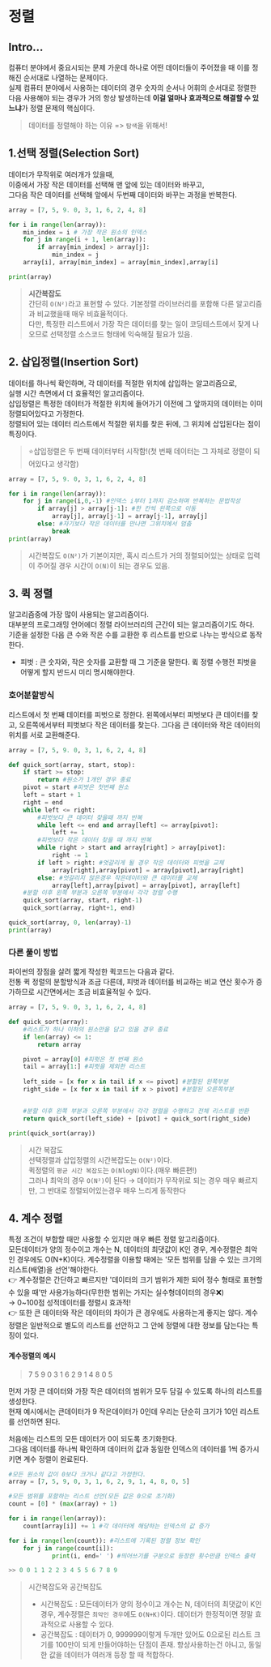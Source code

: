 # 정렬
## Intro...
컴퓨터 분야에서 중요시되는 문제 가운데 하나로 어떤 데이터들이 주어졌을 때 이를 정해진 순서대로 나열하는 문제이다. <br>
실제 컴퓨터 분야에서 사용하는 데이터의 경우 숫자의 순서나 어휘의 순서대로 정렬한 다음 사용해야 되는 경우가 거의 항상 발생하는데 **이걸 얼마나 효과적으로 해결할 수 있느냐**가 정렬 문제의 핵심이다.

> 데이터를 정렬해야 하는 이유 => `탐색`을 위해서!

## 1.선택 정렬(Selection Sort)
데이터가 무작위로 여러개가 있을때, <br>
이중에서 가장 작은 데이터를 선택해 맨 앞에 있는 데이터와 바꾸고,<br>
그다음 작은 데이터를 선택해 앞에서 두번째 데이터와 바꾸는 과정을 반복한다.
```python
array = [7, 5, 9. 0, 3, 1, 6, 2, 4, 8]

for i in range(len(array)):
	min_index = i # 가장 작은 원소의 인덱스
	for j in range(i + 1, len(array)):
		if array[min_index] > array[j]:
			min_index = j
	array[i], array[min_index] = array[min_index],array[i]

print(array)
```
> **시간복잡도** <br>
>간단히 `O(N²)`라고 표현할 수 있다. 기본정렬 라이브러리를 포함해 다른 알고리즘과 비교했을때 매우 비효율적이다.<br> 다만, 특정한 리스트에서 가장 작은 데이터를 찾는 일이 코딩테스트에서 잦게 나오므로 선택정렬 소스코드 형태에 익숙해질 필요가 있음.

## 2. 삽입정렬(Insertion Sort)
데이터를 하나씩 확인하며, 각 데이터를 적절한 위치에 삽입하는 알고리즘으로, <br>
실행 시간 측면에서 더 효율적인 알고리즘이다. <br>
삽입정렬은 특정한 데이터가 적절한 위치에 들어가기 이전에 그 앞까지의 데이터는 이미 정렬되어있다고 가정한다. <br>
정렬되어 있는 데이터 리스트에서 적절한 위치를 찾은 뒤에, 그 위치에 삽입된다는 점이 특징이다. 
> ⭐️삽입정렬은 두 번째 데이터부터 시작함!(첫 번째 데이터는 그 자체로 정렬이 되어있다고 생각함)
```python
array = [7, 5, 9. 0, 3, 1, 6, 2, 4, 8]

for i in range(len(array)):
	for j in range(i,0,-1) #인덱스 i부터 1까지 감소하며 반복하는 문법작성
		if array[j] > array[j-1]: #한 칸씩 왼쪽으로 이동
			array[j], array[j-1] = array[j-1], array[j]
		else: #자기보다 작은 데이터를 만나면 그위치에서 멈춤
			break
print(array)
```
> 시간복잡도
`O(N²)`가 기본이지만, 혹시 리스트가 거의 정렬되어있는 상태로 입력이 주어질 경우 시간이 `O(N)`이 되는 경우도 있음.

## 3. 퀵 정렬
알고리즘중에 가장 많이 사용되는 알고리즘이다.<br>
대부분의 프로그래밍 언어에더 정렬 라이브러리의 근간이 되는 알고리즘이기도 하다.<br> 
기준을 설정한 다음 큰 수와 작은 수를 교환한 후 리스트를 반으로 나누는 방식으로 동작한다. <br>
* 피벗 : 큰 숫자와, 작은 숫자를 교환할 때 그 기준을 말한다. 큌 정렬 수행전 피벗을 어떻게 할지 반드시 미리 명시해야한다.

### 호어분할방식
리스트에서 첫 번째 데이터를 피벗으로 정한다. 왼쪽에서부터 피벗보다 큰 데이터를 찾고, 오른쪽에서부터 피벗보다 작은 데이터를 찾는다. 그다음 큰 데이터와 작은 데이터의 위치를 서로 교환해준다.
``` python
array = [7, 5, 9. 0, 3, 1, 6, 2, 4, 8]

def quick_sort(array, start, stop):
	if start >= stop:
		return #원소가 1개인 경우 종료
	pivot = start #피벗은 첫번째 원소
	left = start + 1
	right = end
	while left <= right:
		#피벗보다 큰 데이터 찾을때 까지 반복
		while left <= end and array[left] <= array[pivot]:
			left += 1
		#피벗보다 작은 데이터 찾을 때 까지 반복
		while right > start and array[right] > array[pivot]:
			right -= 1
		if left > right: #엇갈리게 될 경우 작은 데이터와 피벗을 교체
			array[right],array[pivot] = array[pivot],array[right]
		else: #엇갈리지 않은경우 작은데이터와 큰 데이터를 교체
			array[left],array[pivot] = array[pivot], array[left]
	#분할 이후 왼쪽 부분과 오른쪽 부분에서 각각 정렬 수행
	quick_sort(array, start, right-1)
	quick_sort(array, right+1, end)

quick_sort(array, 0, len(array)-1)
print(array)

```
### 다른 풀이 방법
파이썬의 장점을 살려 짧게 작성한 퀵코드는 다음과 같다. <br>
전통 퀵 정렬의 분할방식과 조금 다른데, 피벗과 데이터를 비교하는 비교 연산 횟수가 증가하므로 시간면에서는 조금 비효율적일 수 있다.

```python
array = [7, 5, 9. 0, 3, 1, 6, 2, 4, 8]

def quick_sort(array):
	#리스트가 하나 이하의 원소만을 담고 있을 경우 종료
	if len(array) <= 1:
		return array

	pivot = array[0] #피펏은 첫 번째 원소
	tail = array[1:] #피펏을 제외한 리스트
	
	left_side = [x for x in tail if x <= pivot] #분할된 왼쪽부분
	right_side = [x for x in tail if x > pivot] #분할된 오른쪽부분


	#분할 이후 왼쪽 부분과 오른쪽 부분에서 각각 정렬을 수행하고 전체 리스트를 반환
	return quick_sort(left_side) + [pivot] + quick_sort(right_side)

print(quick_sort(array))
```
> 시간 복잡도<br>
선택정렬과 삽입정렬의 시간복잡도는 `O(N²)`이다.<br>
퀵정렬의 `평균 시간 복잡도`는 `O(NlogN)`이다.(매우 빠른편!)<br>
그러나 최악의 경우 `O(N²)`이 된다 → 데이터가 무작위로 되는 경우 매우 빠르지만, 그 반대로 정렬되어있는경우 매우 느리게 동작한다

## 4. 계수 정렬
특정 조건이 부합할 때만 사용할 수 있지만 매우 빠른 정렬 알고리즘이다.<br>
모든데이터가 양의 정수이고 개수는 N, 데이터의 최댓값이 K인 경우, 계수정렬은 최악인 경우에도 O(N+K)이다. 계수정렬을 이용할 때에는 '모든 범위를 담을 수 있는 크기의 리스트(배열)을 선언'해야한다.<br>
👉 계수정렬은 간단하고 빠르지만 '데이터의 크기 범위가 제한 되어 정수 형태로 표현할 수 있을 때'만 사용가능하다(무한한 범위는 가지는 실수형데이터의 경우❌)<br>
→ 0~100점 성적데이터를 정렬시 효과적!<br>
👉 또한 큰 데이터와 작은 데이터의 차이가 큰 경우에도 사용하는게 좋지는 않다.
계수 정렬은 일반적으로 별도의 리스트를 선안하고 그 안에 정렬에 대한 정보를 담는다는 특징이 있다.
#### 계수정렬의 예시
    
> 7 5 9 0 3 1 6 2 9 1 4 8 0 5

먼저 가장 큰 데이터와 가장 작은 데이터의 범위가 모두 담길 수 있도록 하나의 리스트를 생성한다.<br>
현재 예시에서는 큰데이터가 9 작은데이터가 0인데 우리는 단순히 크기가 10인 리스트를 선언하면 된다. 

처음에는 리스트의 모든 데이터가 0이 되도록 초기화한다.<br>
그다음 데이터를 하나씩 확인하며 데이터의 값과 동일한 인덱스의 데이터를 1씩 증가시키면 계수 정렬이 완료된다. 

```python
#모든 원소의 값이 0보다 크거나 같다고 가정한다.
array = [7, 5, 9, 0, 3, 1, 6, 2, 9, 1, 4, 8, 0, 5] 

#모든 범위를 포함하는 리스트 선언(모든 값은 0으로 초기화)
count = [0] * (max(array) + 1)

for i in range(len(array)):
    count[array[i]] += 1 #각 데이터에 해당하는 인덱스의 값 증가

for i in range(len(count)): #리스트에 기록된 정렬 정보 확인
    for j in range(count[i]):
            print(i, end=' ') #띄어쓰기를 구분으로 등장한 횟수만큼 인덱스 출력

>> 0 0 1 1 2 2 3 4 5 5 6 7 8 9
```
    
> 시간복잡도와 공간복잡도<br>
> * 시간복잡도 : 모든데이터가 양의 정수이고 개수는 N, 데이터의 최댓값이 K인 경우, 계수정렬은 `최악인 경우`에도 `O(N+K)`이다. 데이터가 한정적이면 정말 효과적으로 사용할 수 있다.
> * 공간복잡도 : 데이터가 0, 999999이렇게 두개만 있어도 0으로된 리스트 크기를 100만이 되게 만들어야하는 단점이 존재. 항상사용하는건 아니고, 동일한 값을 데이터가 여러개 등장 할 때 적합하다.
